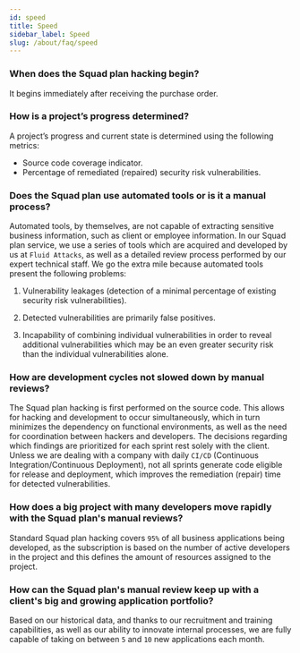 ```yaml
---
id: speed
title: Speed
sidebar_label: Speed
slug: /about/faq/speed
---
```


### When does the Squad plan hacking begin?
It begins immediately after
receiving the purchase order.

### How is a project’s progress determined?
A project’s progress
and current state
is determined
using the following metrics: 

- Source code coverage indicator.
- Percentage of remediated (repaired)
  security risk vulnerabilities.

### Does the Squad plan use automated tools or is it a manual process?
Automated tools,
by themselves,
are not capable of extracting
sensitive business information,
such as client or employee information.
In our Squad plan service,
we use a series of tools
which are acquired and developed
by us at `Fluid Attacks`,
as well as a detailed review process
performed by our expert technical staff.
We go the extra mile
because automated tools present
the following problems:

1. Vulnerability leakages
(detection of a minimal percentage
of existing security risk vulnerabilities).

1. Detected vulnerabilities
are primarily false positives.

1. Incapability of combining
individual vulnerabilities
in order to reveal
additional vulnerabilities
which may be an even greater security risk
than the individual vulnerabilities alone.

### How are development cycles not slowed down by manual reviews?
The Squad plan hacking
is first performed
on the source code.
This allows for hacking
and development to occur simultaneously,
which in turn minimizes
the dependency on functional environments,
as well as the need for coordination
between hackers and developers.
The decisions regarding
which findings are prioritized
for each sprint rest solely
with the client.
Unless we are dealing
with a company
with daily `CI/CD`
(Continuous Integration/Continuous Deployment),
not all sprints generate code
eligible for release and deployment,
which improves the remediation (repair) time
for detected vulnerabilities.

### How does a big project with many developers move rapidly with the Squad plan's manual reviews?
Standard Squad plan hacking
covers `95%` of all business applications
being developed,
as the subscription is
based on the number of active developers in the project
and this defines the amount of resources
assigned to the project.

### How can the Squad plan's manual review keep up with a client's big and growing application portfolio?
Based on our historical data,
and thanks to our recruitment
and training capabilities,
as well as our ability
to innovate internal processes,
we are fully capable of taking on
between `5` and `10` new applications each month.
